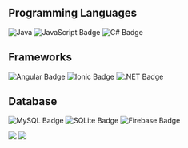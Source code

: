 ## Programming Languages
![Java](https://img.shields.io/badge/java-fca11e.svg?style=for-the-badge&logo=java&logoColor=white) ![JavaScript Badge](https://img.shields.io/badge/JavaScript-f9fc1e?logo=javascript&logoColor=000&style=for-the-badge) ![C# Badge](https://img.shields.io/badge/C%23-%234a1efc?logo=csharp&logoColor=fff&style=for-the-badge) 

## Frameworks
![Angular Badge](https://img.shields.io/badge/Angular-fc4a1e?logo=angular&logoColor=fff&style=for-the-badge) ![Ionic Badge](https://img.shields.io/badge/Ionic-3880FF?logo=ionic&logoColor=fff&style=for-the-badge) ![.NET Badge](https://img.shields.io/badge/.NET-4a1efc?logo=dotnet&logoColor=fff&style=for-the-badge)

## Database
![MySQL Badge](https://img.shields.io/badge/MySQL-4479A1?logo=mysql&logoColor=fff&style=for-the-badge) ![SQLite Badge](https://img.shields.io/badge/SQLite-003B57?logo=sqlite&logoColor=fff&style=for-the-badge) ![Firebase Badge](https://img.shields.io/badge/Firebase-FFCA28?logo=firebase&logoColor=000&style=for-the-badge)

![](https://github-readme-stats.vercel.app/api?username=mcdonaghmichael&theme=github_dark&show_icons=true)
![](https://github-readme-stats.vercel.app/api/top-langs/?username=mcdonaghmichael&theme=github_dark&hide_border=false&include_all_commits=false&count_private=false&layout=compact)
